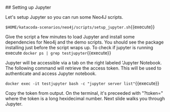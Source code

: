 ## Setting up Jupyter

Let's setup Jupyter so you can run some Neo4J scripts. 

`$HOME/katacoda-scenarios/neo4j/scripts/setup_jupyter.sh`{{execute}}

Give the script a few minutes to load Jupyter and install some dependencies for Neo4j
and the demo scripts. You should see the package installing just before the script wraps up.
To check if jupyter is running execute `docker ps | grep testjupyter`{{execute}}

Jupyter will be accessible via a tab on the right labeled 'Jupyter Notebook. The following command will retrieve the access token. This will be used to authenticate and access Jupyter notebook. 
 
`docker exec -it testjupyter bash -c "jupyter server list"`{{execute}}
 
Copy the token from output. On the terminal, it's preceeded with "?token=" where the token is a long hexidecimal number. Next slide walks you through Jupyter. 


